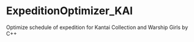 # ExpeditionOptimizer_KAI
Optimize schedule of expedition for Kantai Collection and Warship Girls by C++
